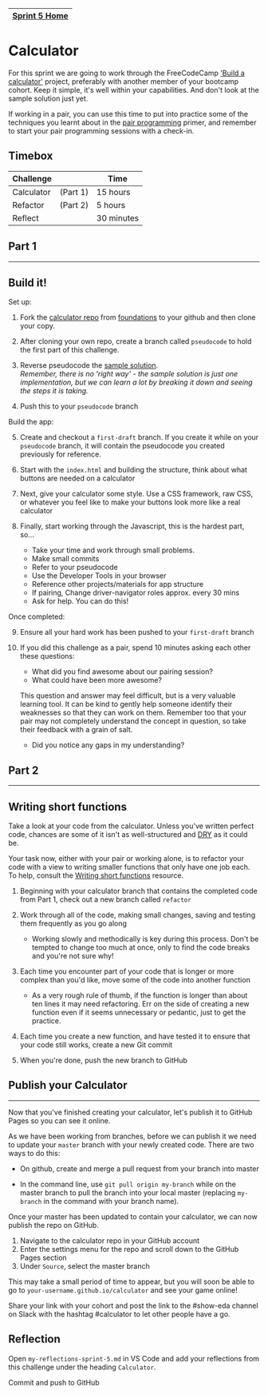 [Sprint 5 Home](README.md)|
---|

# Calculator

For this sprint we are going to work through the FreeCodeCamp ['Build a calculator'](https://learn.freecodecamp.org/front-end-libraries/front-end-libraries-projects/build-a-javascript-calculator/) project, preferably with another member of your bootcamp cohort. Keep it simple, it's well within your capabilities. And don't look at the sample solution just yet.

If working in a pair, you can use this time to put into practice some of the techniques you learnt about in the [pair programming](t2-pair-programming.md) primer, and remember to start your pair programming sessions with a check-in.

## Timebox

Challenge || Time|
------------|---|----------|
Calculator | (Part 1) | 15 hours
Refactor | (Part 2) | 5 hours
Reflect || 30 minutes

## Part 1 
---
## Build it!

Set up:

1. Fork the [calculator repo](https://github.com/dev-academy-foundations/calculator) from [foundations](https://github.com/dev-academy-foundations) to your github and then clone your copy.

2. After cloning your own repo, create a branch called `pseudocode` to hold the first part of this challenge. 

3. Reverse pseudocode the [sample solution](https://codepen.io/freeCodeCamp/pen/EPNZYW).\
_Remember, there is no 'right way' - the sample solution is just one implementation, but we can learn a lot by breaking it down and seeing the steps it is taking._

4. Push this to your `pseudocode` branch

Build the app:

5. Create and checkout a `first-draft` branch. If you create it while on your `pseudocode` branch, it will contain the pseudocode you created previously for reference.

6. Start with the `index.html` and building the structure, think about what buttons are needed on a calculator

7. Next, give your calculator some style. Use a CSS framework, raw CSS, or whatever you feel like to make your buttons look more like a real calculator

8. Finally, start working through the Javascript, this is the hardest part, so...
    - Take your time and work through small problems.
    - Make small commits
    - Refer to your pseudocode
    - Use the Developer Tools in your browser
    - Reference other projects/materials for app structure
    - If pairing, Change driver-navigator roles approx. every 30 mins
    - Ask for help. You can do this!

Once completed:

9. Ensure all your hard work has been pushed to your `first-draft` branch
 
10. If you did this challenge as a pair, spend 10 minutes asking each other these questions:
    - What did you find awesome about our pairing session?
    - What could have been more awesome?

    This question and answer may feel difficult, but is a very valuable learning tool. It can be kind to gently help someone identify their weaknesses so that they can work on them. Remember too that your pair may not completely understand the concept in question, so take their feedback with a grain of salt.

    - Did you notice any gaps in my understanding?


## Part 2
---
## Writing short functions

Take a look at your code from the calculator. Unless you've written perfect code, chances are some of it isn't as well-structured and [DRY](https://code.tutsplus.com/tutorials/3-key-software-principles-you-must-understand--net-25161) as it could be.

Your task now, either with your pair or working alone, is to refactor your code with a view to writing smaller functions that only have one job each. To help, consult the [Writing short functions](https://github.com/dev-academy-programme/curriculum/tree/master/resources/js-writing-short-functions-ARTICLE) resource.


1. Beginning with your calculator branch that contains the completed code from Part 1, check out a new branch called `refactor`

2. Work through all of the code, making small changes, saving and testing them frequently as you go along
    - Working slowly and methodically is key during this process. Don't be tempted to change too much at once, only to find the code breaks and you're not sure why!

3. Each time you encounter part of your code that is longer or more complex than you'd like, move some of the code into another function
    - As a very rough rule of thumb, if the function is longer than about ten lines it may need refactoring. Err on the side of creating a new function even if it seems unnecessary or pedantic, just to get the practice.

4. Each time you create a new function, and have tested it to ensure that your code still works, create a new Git commit

5. When you're done, push the new branch to GitHub

## Publish your Calculator
---

Now that you've finished creating your calculator, let's publish it to GitHub Pages so you can see it online.

As we have been working from branches, before we can publish it we need to update your `master` branch with your newly created code. There are two ways to do this:

- On github, create and merge a pull request from your branch into master

- In the command line, use `git pull origin my-branch` while on the master branch to pull the branch into your local master (replacing `my-branch` in the command with your branch name).

Once your master has been updated to contain your calculator, we can now publish the repo on GitHub.
1. Navigate to the calculator repo in your GitHub account
2. Enter the settings menu for the repo and scroll down to the GitHub Pages section
3. Under `Source`, select the master branch

This may take a small period of time to appear, but you will soon be able to go to `your-username.github.io/calculator` and see your game online!

Share your link with your cohort and post the link to the #show-eda channel on Slack with the hashtag #calculator to let other people have a go.


## Reflection

Open `my-reflections-sprint-5.md` in VS Code and add your reflections from this challenge under the heading `Calculator`.

Commit and push to GitHub